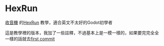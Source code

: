 # HexRun
[收音機](https://www.youtube.com/@radio0529) 的[HexRun](https://www.youtube.com/watch?v=X8p3HK-h8R4) 教學，適合英文不太好的Godot初學者


這是教學裡的版本，我加了一些註釋，不過基本上是一模一樣的，如果要完完全全一樣的話就去[first commit](https://github.com/MeBadDev/HexRun/tree/0f89f450fe33ba2ff8cc41ad2e5cf36f1b11dc40)
